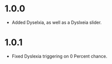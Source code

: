 # 1.0.0
- Added Dyselxia, as well as a Dyslxeia slider.

# 1.0.1
- Fixed Dyslexia triggering on 0 Percent chance.